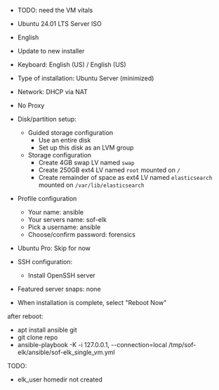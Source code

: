 - TODO: need the VM vitals
- Ubuntu 24.01 LTS Server ISO
- English
- Update to new installer
- Keyboard: English (US) / English (US)
- Type of installation: Ubuntu Server (minimized)
- Network: DHCP via NAT
- No Proxy
- Disk/partition setup:
    - Guided storage configuration
        - Use an entire disk
        - Set up this disk as an LVM group
    - Storage configuration
        - Create 4GB swap LV named `swap`
        - Create 250GB ext4 LV named `root` mounted on `/`
        - Create remainder of space as ext4 LV named `elasticsearch` mounted on `/var/lib/elasticsearch`
- Profile configuration
    - Your name: ansible
    - Your servers name: sof-elk
    - Pick a username: ansible
    - Choose/confirm password: forensics
- Ubuntu Pro: Skip for now
- SSH configuration:
    - Install OpenSSH server
- Featured server snaps: none

- When installation is complete, select "Reboot Now"


after reboot:
- apt install ansible git
- git clone repo
- ansible-playbook -K -i 127.0.0.1, --connection=local /tmp/sof-elk/ansible/sof-elk_single_vm.yml

TODO:
- elk_user homedir not created